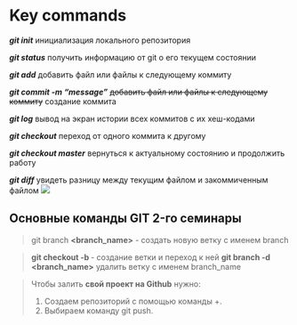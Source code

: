 # Key commands

***git init*** инициализация локального репозитория

*__git status__* получить информацию от git о его текущем состоянии

_**git add**_ добавить файл или файлы к следующему коммиту

***git commit -m “message”*** ~~добавить файл или файлы к следующему коммиту~~ создание коммита 

_**git log**_ вывод на экран истории всех коммитов с их хеш-кодами

***git checkout*** переход от одного коммита к другому

*__git checkout master__* вернуться к актуальному состоянию и продолжить работу

***git diff*** увидеть разницу между текущим файлом и закоммиченным файлом
![](https://img.kanal-o.ru/img/2020-06-08/fmt_81_24_shutterstock_360113384.jpg)

## Основные команды GIT 2-го семинары

> git branch **<branch_name>** - создать новую ветку с именем branch

> **git checkout -b <branch name>** - создание ветки и переход к ней 
> **git branch -d <branch_name>** удалить ветку с именем branch_name







> Чтобы залить **свой проект на Github** нужно:
> 1. Создаем репозиторий с помощью команды +.
> 2. Выбираем команду git push.



